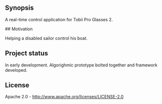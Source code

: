 ## Synopsis

A real-time control application for Tobii Pro Glasses 2. 

## Motivation

Helping a disabled sailor control his boat. 

## Project status

In early development. Algorighmic prototype bolted together and framework developed. 

## License 

Apache 2.0 - http://www.apache.org/licenses/LICENSE-2.0

